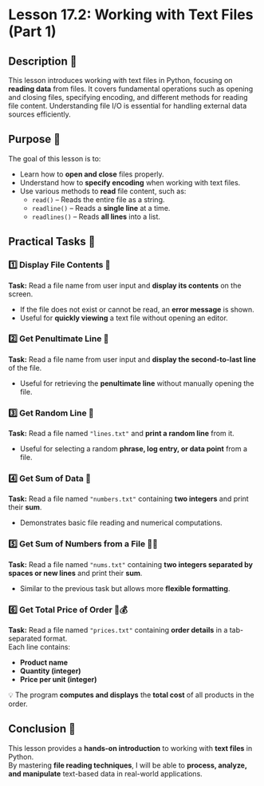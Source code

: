 # Lesson 17.2: Working with Text Files (Part 1)

## Description 📝

This lesson introduces working with text files in Python, focusing on **reading data** from files.
It covers fundamental operations such as opening and closing files, specifying encoding, and different methods for reading file content. Understanding file I/O is essential for handling external data sources efficiently.

## Purpose 🎯

The goal of this lesson is to:

-   Learn how to **open and close** files properly.
-   Understand how to **specify encoding** when working with text files.
-   Use various methods to **read** file content, such as:
    -   `read()` – Reads the entire file as a string.
    -   `readline()` – Reads a **single line** at a time.
    -   `readlines()` – Reads **all lines** into a list.

## Practical Tasks 🚀

### 1️⃣ Display File Contents 📄

**Task:** Read a file name from user input and **display its contents** on the screen.

-   If the file does not exist or cannot be read, an **error message** is shown.
-   Useful for **quickly viewing** a text file without opening an editor.

### 2️⃣ Get Penultimate Line 📜

**Task:** Read a file name from user input and **display the second-to-last line** of the file.

-   Useful for retrieving the **penultimate line** without manually opening the file.

### 3️⃣ Get Random Line 📜

**Task:** Read a file named `"lines.txt"` and **print a random line** from it.

-   Useful for selecting a random **phrase, log entry, or data point** from a file.

### 4️⃣ Get Sum of Data 🔢

**Task:** Read a file named `"numbers.txt"` containing **two integers** and print their **sum**.

-   Demonstrates basic file reading and numerical computations.

### 5️⃣ Get Sum of Numbers from a File 📄➕

**Task:** Read a file named `"nums.txt"` containing **two integers separated by spaces or new lines** and print their **sum**.

-   Similar to the previous task but allows more **flexible formatting**.

### 6️⃣ Get Total Price of Order 🛒💰

**Task:** Read a file named `"prices.txt"` containing **order details** in a tab-separated format.  
Each line contains:

-   **Product name**
-   **Quantity (integer)**
-   **Price per unit (integer)**

💡 The program **computes and displays** the **total cost** of all products in the order.

## Conclusion 🎯

This lesson provides a **hands-on introduction** to working with **text files** in Python.  
By mastering **file reading techniques**, I will be able to **process, analyze, and manipulate** text-based data in real-world applications.
